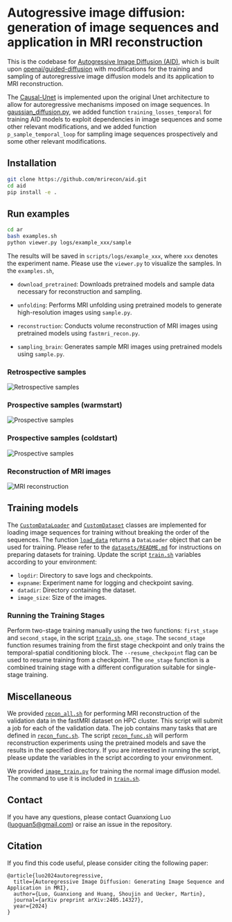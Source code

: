 # Autogressive image diffusion: generation of image sequences and application in MRI reconstruction

This is the codebase for [Autogressive Image Diffusion (AID)](https://arxiv.org/abs/2405.14327), which is built upon [openai/guided-diffusion](https://github.com/openai/guided-diffusion)
with modifications for the training and sampling of autoregressive image diffusion models and its application to MRI reconstruction.

The [Causal-Unet](guided_diffusion/unet2.py) is implemented upon the original Unet architecture to allow for autoregressive mechanisms imposed on image sequences. In [gaussian_diffusion.py](guided_diffusion/gaussian_diffusion.py), we added function `training_losses_temporal` for training AID models to exploit dependencies in image sequences and some other relevant modifications, and we added function `p_sample_temporal_loop` for sampling image sequences prospectively and some other relevant modifications.

## Installation
```sh
git clone https://github.com/mrirecon/aid.git
cd aid
pip install -e .
```

## Run examples
```sh
cd ar
bash examples.sh
python viewer.py logs/example_xxx/sample
```
The results will be saved in `scripts/logs/example_xxx`, where `xxx` denotes the experiment name. Please use the `viewer.py` to visualize the samples. In the `examples.sh`, 

* `download_pretrained`: Downloads pretrained models and sample data necessary for reconstruction and sampling.

* `unfolding`: Performs MRI unfolding using pretrained models to generate high-resolution images using `sample.py`. 
* `reconstruction`: Conducts volume reconstruction of MRI images using pretrained models using `fastmri_recon.py`.
* `sampling_brain`: Generates sample MRI images using pretrained models using `sample.py`.


### Retrospective samples
![Retrospective samples](https://arxiv.org/html/2405.14327v2/x2.png)
### Prospective samples (warmstart)
![Prospective samples](https://arxiv.org/html/2405.14327v2/x3.png)
### Prospective samples (coldstart)
![Prospective samples](https://arxiv.org/html/2405.14327v2/x4.png)

### Reconstruction of MRI images
![MRI reconstruction](https://arxiv.org/html/2405.14327v2/x9.png)

## Training models

The [`CustomDataLoader`](scripts/utils.py) and [`CustomDataset`](scripts/utils.py) classes are implemented for loading image sequences for training without breaking the order of the sequences. The function [`load_data`](scripts/utils.py) returns a `DataLoader` object that can be used for training. Please refer to the [`datasets/README.md`](datasets/README.md) for instructions on preparing datasets for training. Update the script [`train.sh`](scripts/train.sh) variables according to your environment:
- `logdir`: Directory to save logs and checkpoints.
- `expname`: Experiment name for logging and checkpoint saving.
- `datadir`: Directory containing the dataset.
- `image_size`: Size of the images.

### Running the Training Stages

Perform two-stage training manually using the two functions: `first_stage` and  `second_stage`, in the script [`train.sh`](scripts/train.sh). `one_stage`. The `second_stage` function resumes training from the first stage checkpoint and only trains the temporal-spatial conditioning block. The `--resume_checkpoint` flag can be used to resume training from a checkpoint.
The `one_stage` function is a combined training stage with a different configuration suitable for single-stage training.

## Miscellaneous
We provided [`recon_all.sh`](scripts/recon_all.sh) for performing MRI reconstruction of the validation data in the fastMRI dataset on HPC cluster. This script will submit a job for each of the validation data. The job contains many tasks that are defined in [`recon_func.sh`](scripts/recon_func.sh). The script [`recon_func.sh`](scripts/recon_func.sh) will perform reconstruction experiments using the pretrained models and save the results in the specified directory. If you are interested in running the script, please update the variables in the script according to your environment.

We provided [`image_train.py`](scripts/image_train.py) for training the normal image diffusion model. The command to use it is included in [`train.sh`](scripts/train.sh).

## Contact
If you have any questions, please contact Guanxiong Luo (luoguan5@gmail.com) or raise an issue in the repository.

## Citation
If you find this code useful, please consider citing the following paper:
```
@article{luo2024autoregressive,
  title={Autoregressive Image Diffusion: Generating Image Sequence and Application in MRI},
  author={Luo, Guanxiong and Huang, Shoujin and Uecker, Martin},
  journal={arXiv preprint arXiv:2405.14327},
  year={2024}
}
```
